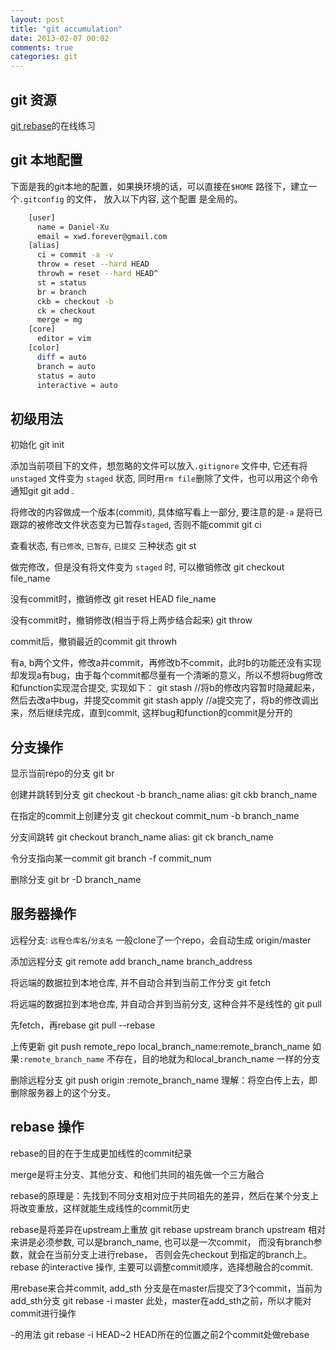 ```yaml
---
layout: post
title: "git accumulation"
date: 2013-02-07 00:02
comments: true
categories: git
---
```


git 资源
------

[git rebase](http://pcottle.github.com/learnGitBranching/)的在线练习

git 本地配置
--------
<!-- more -->
下面是我的git本地的配置，如果换环境的话，可以直接在`$HOME` 路径下，建立一个`.gitconfig` 的文件， 放入以下内容, 这个配置
是全局的。
``` sh 
    [user]
      name = Daniel-Xu 
      email = xwd.forever@gmail.com
    [alias]
      ci = commit -a -v
      throw = reset --hard HEAD
      throwh = reset --hard HEAD^
      st = status
      br = branch
      ckb = checkout -b
      ck = checkout
      merge = mg
    [core]
      editor = vim
    [color]
      diff = auto
      branch = auto
      status = auto
      interactive = auto
```

初级用法
----

初始化
    git init

添加当前项目下的文件，想忽略的文件可以放入`.gitignore` 文件中,
它还有将`unstaged` 文件变为 `staged` 状态, 同时用`rm file`删除了文件，也可以用这个命令通知git
    git add .

将修改的内容做成一个版本(commit), 具体缩写看上一部分, 要注意的是`-a`
是将已跟踪的被修改文件状态变为已暂存`staged`, 否则不能commit
    git ci 

查看状态, 有`已修改`, `已暂存`, `已提交` 三种状态
    git st

做完修改，但是没有将文件变为 `staged` 时, 可以撤销修改
    git checkout file_name

没有commit时，撤销修改
    git reset HEAD file_name

没有commit时，撤销修改(相当于将上两步结合起来)
    git throw

commit后，撤销最近的commit
    git throwh 

有a, b两个文件，修改a并commit，再修改b不commit，此时b的功能还没有实现却发现a有bug，由于每个commit都尽量有一个清晰的意义，所以不想将bug修改和function实现混合提交, 实现如下：
    git stash //将b的修改内容暂时隐藏起来，然后去改a中bug，并提交commit
    git stash apply //a提交完了，将b的修改调出来，然后继续完成，直到commit, 这样bug和function的commit是分开的

分支操作
----

显示当前repo的分支
    git br
    
创建并跳转到分支
    git checkout -b branch_name
    alias: git ckb branch_name 

在指定的commit上创建分支
    git checkout commit_num -b branch_name

分支间跳转
    git checkout branch_name
    alias: git ck branch_name

令分支指向某一commit
    git branch -f commit_num

删除分支
    git br -D branch_name

服务器操作
-----

远程分支: `远程仓库名`/`分支名`
    一般clone了一个repo，会自动生成 origin/master

添加远程分支
    git remote add branch_name branch_address

将远端的数据拉到本地仓库, 并不自动合并到当前工作分支
    git fetch

将远端的数据拉到本地仓库, 并自动合并到当前分支, 这种合并不是线性的
    git pull

先fetch，再rebase
    git pull --rebase

上传更新
    git push remote_repo local_branch_name:remote_branch_name
如果`:remote_branch_name` 不存在，目的地就为和local_branch_name 一样的分支

删除远程分支
    git push origin :remote_branch_name 
理解：将空白传上去，即删除服务器上的这个分支。

rebase 操作
---------

rebase的目的在于生成更加线性的commit纪录

merge是将主分支、其他分支、和他们共同的祖先做一个三方融合

rebase的原理是：先找到不同分支相对应于共同祖先的差异，然后在某个分支上将改变重放，这样就能生成线性的commit历史

rebase是将差异在upstream上重放
    git rebase upstream branch
upstream 相对来讲是必须参数, 可以是branch_name, 也可以是一次commit， 而没有branch参数，就会在当前分支上进行rebase， 
否则会先checkout 到指定的branch上。
rebase 的interactive 操作, 主要可以调整commit顺序，选择想融合的commit.

用rebase来合并commit, add_sth 分支是在master后提交了3个commit，当前为add_sth分支
    git rebase -i master
此处，master在add_sth之前，所以才能对commit进行操作 

`~`的用法
    git rebase -i HEAD~2
HEAD所在的位置之前2个commit处做rebase
